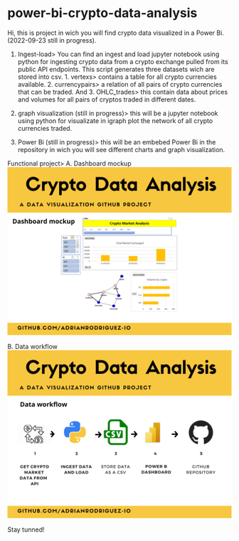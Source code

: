 # power-bi-crypto-data-analysis

Hi, this is project in wich you will find crypto data visualized in a Power Bi. (2022-09-23 still in progress).

1. Ingest-load> You can find an ingest and load jupyter notebook using python for ingesting crypto data from a crypto exchange pulled from its public API endpoints. This script generates three datasets wich are stored into csv. 1. vertexs> contains a table for all crypto currencies available. 2. currencypairs> a relation of all pairs of crypto currencies that can be traded. And 3. OHLC_trades> this contain data about prices and volumes for all pairs of cryptos traded in different dates. 

2. graph visualization (still in progress)> this will be a jupyter notebook using python for visualizate in igraph plot the network of all crypto currencies traded. 

3. Power Bi (still in progress)> this will be an embebed Power Bi in the repository in wich you will see different charts and graph visualization. 

Functional project>
A. Dashboard mockup
<br>
<img width='600'  src='https://github.com/adrianrodriguez-io/power-bi-crypto-data-analysis/blob/main/images/Dashboard%20mockup.png'></img>

B. Data workflow
<br>
<img width='600'  src='https://github.com/adrianrodriguez-io/power-bi-crypto-data-analysis/blob/main/images/Data%20workflow.png'></img>

Stay tunned!
